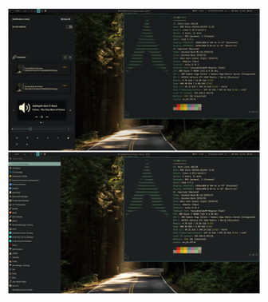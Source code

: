 ![2024-08-01](./.github/2024-08-01T22:47:36,983659019+02:00.png)
![2024-08-01](./.github/2024-08-01T22:47:49,231945373+02:00.png)
